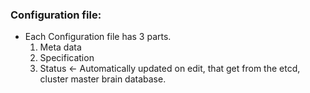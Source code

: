 ### Configuration file:
- Each Configuration file has 3 parts.
  1. Meta data
  2. Specification
  3. Status <- Automatically updated on edit, that get from the etcd, cluster master brain database.
